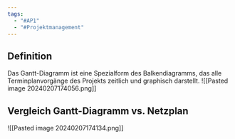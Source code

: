 ```yaml
---
tags:
  - "#AP1"
  - "#Projektmanagement"
---
```

## Definition
Das Gantt-Diagramm ist eine Spezialform des Balkendiagramms, das alle Terminplanvorgänge des Projekts zeitlich und graphisch darstellt.
![[Pasted image 20240207174056.png]]

## Vergleich Gantt-Diagramm vs. Netzplan
![[Pasted image 20240207174134.png]]
